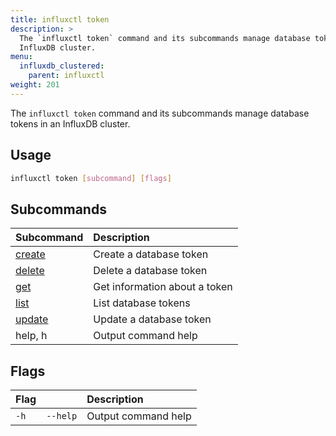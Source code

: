 ```yaml
---
title: influxctl token
description: >
  The `influxctl token` command and its subcommands manage database tokens in an
  InfluxDB cluster.
menu:
  influxdb_clustered:
    parent: influxctl
weight: 201
---
```


The `influxctl token` command and its subcommands manage database tokens in an
InfluxDB cluster.

## Usage

```sh
influxctl token [subcommand] [flags]
```

## Subcommands

| Subcommand                                                                | Description                   |
| :------------------------------------------------------------------------ | :---------------------------- |
| [create](/influxdb/clustered/reference/cli/influxctl/token/create/) | Create a database token       |
| [delete](/influxdb/clustered/reference/cli/influxctl/token/delete/) | Delete a database token       |
| [get](/influxdb/clustered/reference/cli/influxctl/token/get/)       | Get information about a token |
| [list](/influxdb/clustered/reference/cli/influxctl/token/list/)     | List database tokens          |
| [update](/influxdb/clustered/reference/cli/influxctl/token/update/) | Update a database token       |
| help, h                                                                   | Output command help           |

## Flags

| Flag |          | Description         |
| :--- | :------- | :------------------ |
| `-h` | `--help` | Output command help |
